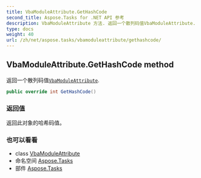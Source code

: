 ```yaml
---
title: VbaModuleAttribute.GetHashCode
second_title: Aspose.Tasks for .NET API 参考
description: VbaModuleAttribute 方法. 返回一个散列码值VbaModuleAttribute.
type: docs
weight: 40
url: /zh/net/aspose.tasks/vbamoduleattribute/gethashcode/
---
```

## VbaModuleAttribute.GetHashCode method

返回一个散列码值[`VbaModuleAttribute`](../).

```csharp
public override int GetHashCode()
```

### 返回值

返回此对象的哈希码值。

### 也可以看看

* class [VbaModuleAttribute](../)
* 命名空间 [Aspose.Tasks](../../vbamoduleattribute/)
* 部件 [Aspose.Tasks](../../../)


